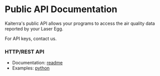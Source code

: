 # Public API Documentation
Kaiterra's public API allows your programs to access the air quality data reported by your Laser Egg.

For API keys, contact us.



### HTTP/REST API

- Documentation: [readme](https://htmlpreview.github.io/?https://raw.githubusercontent.com/kaiterra/api/master/restv1.html)
- Examples: [python](examples/restv1-auth.py)
